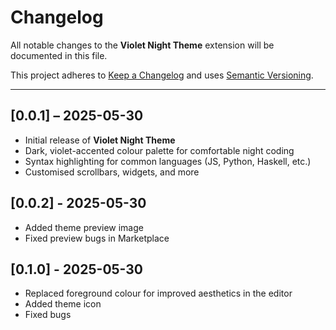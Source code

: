 # Changelog

All notable changes to the **Violet Night Theme** extension will be documented in this file.

This project adheres to [Keep a Changelog](https://keepachangelog.com/en/1.0.0/) and uses [Semantic Versioning](https://semver.org/).

---

## [0.0.1] – 2025-05-30

- Initial release of **Violet Night Theme**
- Dark, violet-accented colour palette for comfortable night coding
- Syntax highlighting for common languages (JS, Python, Haskell, etc.)
- Customised scrollbars, widgets, and more

## [0.0.2] - 2025-05-30

- Added theme preview image
- Fixed preview bugs in Marketplace

## [0.1.0] - 2025-05-30

- Replaced foreground colour for improved aesthetics in the editor
- Added theme icon
- Fixed bugs